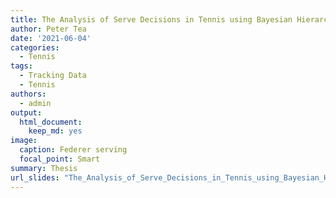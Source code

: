 ```yaml
---
title: The Analysis of Serve Decisions in Tennis using Bayesian Hierarchical Models
author: Peter Tea
date: '2021-06-04'
categories:
  - Tennis
tags:
  - Tracking Data
  - Tennis
authors:
  - admin
output:
  html_document:
    keep_md: yes
image:
  caption: Federer serving
  focal_point: Smart
summary: Thesis
url_slides: "The_Analysis_of_Serve_Decisions_in_Tennis_using_Bayesian_Hierarchical_Models.pdf"
---
```


